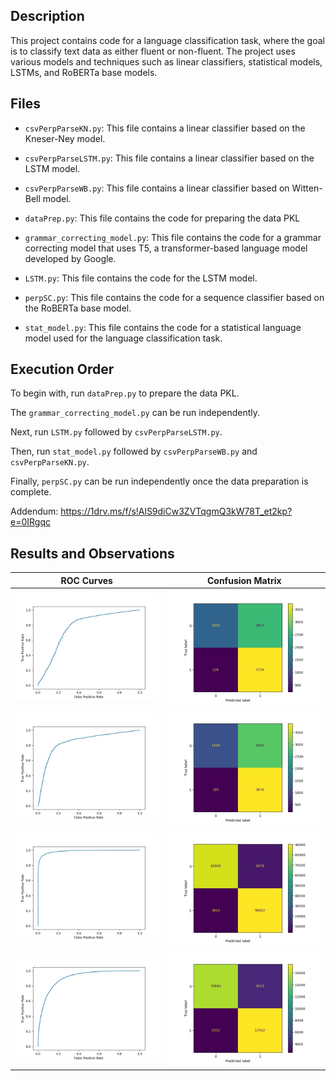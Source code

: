 ## Description

This project contains code for a language classification task, where the goal is to classify text data as either fluent or non-fluent. The project uses various models and techniques such as linear classifiers, statistical models, LSTMs, and RoBERTa base models.

## Files

- `csvPerpParseKN.py`: This file contains a linear classifier based on the Kneser-Ney model.
- `csvPerpParseLSTM.py`: This file contains a linear classifier based on the LSTM model.
- `csvPerpParseWB.py`: This file contains a linear classifier based on Witten-Bell model.

- `dataPrep.py`: This file contains the code for preparing the data PKL
- `grammar_correcting_model.py`: This file contains the code for a grammar correcting model that uses T5, a transformer-based language model developed by Google.
- `LSTM.py`: This file contains the code for the LSTM model.
- `perpSC.py`: This file contains the code for a sequence classifier based on the RoBERTa base model.

- `stat_model.py`: This file contains the code for a statistical language model used for the language classification task.

## Execution Order

To begin with, run `dataPrep.py` to prepare the data PKL.

The `grammar_correcting_model.py` can be run independently.

Next, run `LSTM.py` followed by `csvPerpParseLSTM.py`.

Then, run `stat_model.py` followed by `csvPerpParseWB.py` and `csvPerpParseKN.py`.

Finally, `perpSC.py` can be run independently once the data preparation is complete.

Addendum: https://1drv.ms/f/s!AlS9diCw3ZVTqgmQ3kW78T_et2kp?e=0IRgqc

## Results and Observations

| ROC Curves                          | Confusion Matrix                    |
| ----------------------------------- | ----------------------------------- |
| ![KN_ROC](results/kn1.png) | ![KN_CM](results/kn2.png) |
| ![WB_ROC](results/wb1.png) | ![WB_CM](results/wb2.png) |
| ![LSTM_ROC](results/lstm2.png) | ![LSTM_CM](results/lstm1.png) |
| ![Transformer_ROC](results/transformer1.png) | ![Transformer_CM](results/transformer2.png) |

